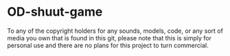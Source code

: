# OD-shuut-game
To any of the copyright holders for any sounds, models, code, or any sort of media you own that is found in this git, please note that this is simply for personal use and there are no plans for this project to turn commercial.
